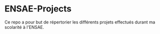 # ENSAE-Projects
Ce repo a pour but de répertorier les différents projets effectués durant ma scolarité à l'ENSAE.
